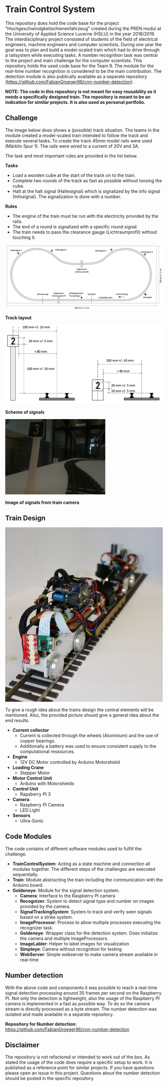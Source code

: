# Train Control System

This repository does hold the code base for the project "Hochgeschwindgkeitschienenfahrzeug" created during the PREN modul at the University of Applied Science Lucerne (HSLU) in the year 2018/2019.
The interdisciplinary project consisted of students of the field of electrical engineers, machine engineers and computer scientists. During one year the goal was to plan and build a model-scaled train which had to drive through a railsystem while executing tasks.
A number recognition task was central to the project and main challenge for the computer scientists. This repository holds the used code base for the Team 9. The module for the real-time number recognition is considered to be the main contribution.
The detection module is also publically available as a separate repository (https://github.com/FabianGroeger96/cnn-number-detection).

**NOTE: The code in this repository is not meant for easy reusability as it needs a specifically designed train. The repository is meant to be an indication for similar projects. It is also used as personal portfolio.**



## Challenge

The image below does shows a (possible) track situation. The teams in the module created a model-scaled train intended to follow the track and execute several tasks.
To create the track 45mm model rails were used (Märklin Spur 1). The rails were wired to a current of 20V and 3A.

The task and most important rules are provided in the list below.

**Tasks**

- Load a wooden cube at the start of the track on to the train.
- Complete two rounds of the track as fast as possible without loosing the cube.
- Halt at the halt signal (Haltesignal) which is signalized by the info signal (Infosignal). The signalization is done with a number.

**Rules**

- The engine of the train must be run with the electricity provided by the rails.
- The end of a round is signalized with a specific round signal.
- The train needs to pass the clearance gauge (Lichtraumprofil) without touching it.

![Track](images/track.png)

**Track layout**

![Signals](images/signals_scheme.png)

**Scheme of signals**

![Signals recorded](images/exp_info_three.jpg)

**Image of signals from train camera**

## Train Design

![Train Pren Team 9](images/train_cropped.JPG)

To give a rough idea about the trains design the central elements will be mentioned. Also, the provided picture should give a general idea about the end results.

- **Current collector**
    - Current is collected through the wheels (Aluminium) and the use of copper bearings.
    - Additionally a battery was used to ensure consistent supply to the computational ressources.
- **Engine**
    - 12V DC Motor controlled by Arduino Motorshield
- **Loading Crane**
    - Stepper Motor
- **Motor Control Unit**
    - Arduino with Motorshields
- **Control Unit**
    - Rapsberry PI 3
- **Camera**
    - Raspberry PI Camera
    - LED Light
- **Sensors**
    - Ultra-Sonic

## Code Modules

The code contains of different software modules used to fulfill the challenge.

- **TrainControlSystem**: Acting as a state machine and connection all modules together. The different steps of the challenges are executed sequentially.
- **Train**: Module abstracting the train including the communication with the Arduino board.   
- **Goldeneye**: Module for the signal detection system.
    - **Camera**: Interface to the Raspberry PI camera
    - **Recognizer**: System to detect signal type and number on images provided by the camera.
    - **SignalTrackingSystem**: System to track and verify seen signals based on a strike system.
    - **ImageProcessor**: Process to allow multiple processes executing the recognizer task. 
    - **Goldeneye**: Wrapper class for the detection system. Does initialize the camera and multiple ImageProcessors.
    - **ImageLabler**: Helper to label images for visualization
    - **Simpleye**: Camera without recognition for testing
    - **WebServer**: Simple webserver to make camera stream available in real-time
   
## Number detection

With the above code and components it was possible to reach a real-time signal detection processing around 35 frames per second on the Raspberry PI.
Not only the detection is lightweight, also the usage of the Raspberry PI camera is implemented in a fast as possible way. To do so the camera stream is directly processed as a byte stream.
The number detection was isolated and made available in a separate repository.

**Repository for Number detection:** https://github.com/FabianGroeger96/cnn-number-detection

## Disclaimer

The repository is not refactored or intended to work out of the box. As stated the usage of the code does require a specific setup to work.
It is published as a reference point for similar projects. If you have questions please open an issue in this project. Questions about the number detection should be posted in the specific repository.

